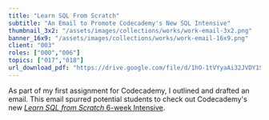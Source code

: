 ```yaml
---
title: "Learn SQL From Scratch"
subtitle: "An Email to Promote Codecademy's New SQL Intensive"
thumbnail_3x2: "/assets/images/collections/works/work-email-3x2.png"
banner_16x9: "/assets/images/collections/works/work-email-16x9.png"
client: "003"
roles: ["000","006"]
topics: ["017","018"]
url_download_pdf: "https://drive.google.com/file/d/1hO-1tVYyaAi32JVDY1SffTCGbaoM1TNx/view?usp=sharing"
---
```

As part of my first assignment for Codecademy, I outlined and drafted an email. This email spurred potential students to check out Codecademy's new [*Learn SQL from Scratch* 6-week Intensive](https://www.codecademy.com/pro/intensive/learn-sql-from-scratch).
